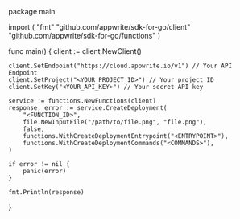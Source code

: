package main

import (
    "fmt"
    "github.com/appwrite/sdk-for-go/client"
    "github.com/appwrite/sdk-for-go/functions"
)

func main() {
    client := client.NewClient()

    client.SetEndpoint("https://cloud.appwrite.io/v1") // Your API Endpoint
    client.SetProject("<YOUR_PROJECT_ID>") // Your project ID
    client.SetKey("<YOUR_API_KEY>") // Your secret API key

    service := functions.NewFunctions(client)
    response, error := service.CreateDeployment(
        "<FUNCTION_ID>",
        file.NewInputFile("/path/to/file.png", "file.png"),
        false,
        functions.WithCreateDeploymentEntrypoint("<ENTRYPOINT>"),
        functions.WithCreateDeploymentCommands("<COMMANDS>"),
    )

    if error != nil {
        panic(error)
    }

    fmt.Println(response)
}
